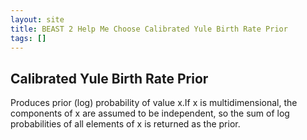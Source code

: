 ```yaml
---
layout: site
title: BEAST 2 Help Me Choose Calibrated Yule Birth Rate Prior
tags: []
---
```


## Calibrated Yule Birth Rate Prior

Produces prior (log) probability of value x.If x is multidimensional, the components of x are assumed to be independent, so the sum of log probabilities of all elements of x is returned as the prior.
